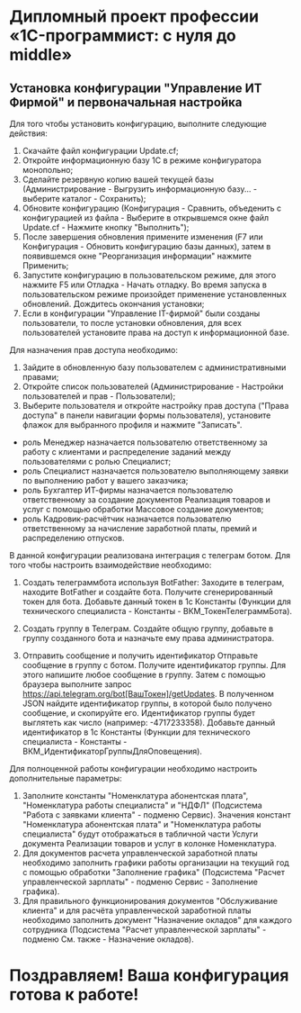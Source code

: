 # Дипломный проект профессии «1C-программист: с нуля до middle»
 
## Установка конфигурации "Управление ИТ Фирмой" и первоначальная настройка

Для того чтобы установить конфигурацию, выполните следующие действия:

1. Скачайте файл конфигурации Update.cf;
2. Откройте информационную базу 1С в режиме конфигуратора монопольно;
3. Сделайте резервную копию вашей текущей базы (Администрирование - Выгрузить информационную базу... - выберите каталог - Сохранить);
4. Обновите конфигурацию (Конфигурация - Сравнить, объеденить с конфигурацией из файла - Выберите в открывшемся окне файл Update.cf - Нажмите кнопку "Выполнить");
5. После завершения обновления примените изменения (F7 или Конфигурация - Обновить конфигурацию базы данных), затем в появившемся окне "Реорганизация информации" нажмите Применить;
6. Запустите конфигурацию в пользовательском режиме, для этого нажмите F5 или Отладка - Начать отладку. Во время запуска в пользовательском режиме произойдет применение установленных обновлений. Дождитесь окончания установки;
7. Если в конфигурации "Управление IT-фирмой" были созданы пользователи, то после установки обновления, для всех пользователей установите права на доступ к информационной базе.

Для назначения прав доступа необходимо:

1. Зайдите в обновленную базу пользователем с административными правами;
2. Откройте список пользователей (Администрирование - Настройки пользователей и прав - Пользователи);
3. Выберите пользователя и откройте настройку прав доступа ("Права доступа" в панели навигации формы пользователя), установите флажок для выбранного профиля и нажмите "Записать".

- роль Менеджер назначается пользователю ответственному за работу с клиентами и распределение заданий между пользователями с ролью Специалист;
- роль Специалист назначается пользователю выполняющему заявки по выполнению работ у вашего заказчика;
- роль Бухгалтер ИТ-фирмы назначается пользователю ответственному за создание документов Реализация товаров и услуг с помощью обработки Массовое создание документов;
- роль Кадровик-расчётчик назначается пользователю ответственному за начисление заработной платы, премий и распределению отпусков.

В данной конфигурации реализована интеграция с телеграм ботом. Для того чтобы настроить взаимодействие необходимо:

1. Создать телеграммбота используя BotFather:
 Заходите в телеграм, находите BotFather и создайте бота.
 Получите сгенерированный токен для бота.
 Добавьте данный токен в 1с Константы (Функции для технического специалиста - Константы - ВКМ_ТокенТелеграммБота).

2. Создать группу в Телеграм.
	Создайте общую группу, добавьте в группу созданного бота и назначьте ему права администратора.

3. Отправить сообщение и получить идентификатор
 Отправьте сообщение в группу с ботом.
 Получите идентификатор группы. Для этого напишите любое сообщение в группу. Затем с помощью браузера выполните запрос https://api.telegram.org/bot[ВашТокен]/getUpdates. В полученном JSON найдите идентификатор группы, в которой было получено сообщение, и скопируйте его. Идентификатор группы будет выглятеть как число (например: -4717233358).
 Добавьте данный идентификатор в 1с Константы (Функции для технического специалиста - Константы - ВКМ_ИдентификаторГруппыДляОповещения).

Для полноценной работы конфигурации необходимо настроить дополнительные параметры:

1. Заполните константы "Номенклатура абонентская плата", "Номенклатура работы специалиста" и "НДФЛ" (Подсистема "Работа с заявками клиента" - подменю Сервис). Значения констант "Номенклатура абонентская плата" и "Номенклатура работы специалиста" будут отображаться в табличной части Услуги документа Реализации товаров и услуг в колонке Номенклатура.
2. Для документов расчета управленческой заработной платы необходимо заполнить графики работы организации на текущий год с помощью обработки "Заполнение графика" (Подсистема "Расчет управленческой зарплаты" - подменю Сервис - Заполнение графика).
3. Для правильного функционирования документов "Обслуживание клиента" и для расчёта управленческой заработной платы необходимо заполнить документ "Назначение окладов" для каждого сотрудника (Подсистема "Расчет управленческой зарплаты" - подменю См. также - Назначение окладов).

# Поздравляем! Ваша конфигурация готова к работе!


